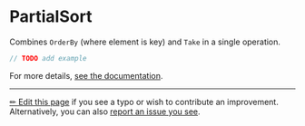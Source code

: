 # PartialSort

Combines `OrderBy` (where element is key) and `Take` in a single operation.

```c# --destination-file ../code/Program.cs --region statements --project ../code/TryMoreLinq.csproj
// TODO add example
```

For more details, [see the documentation][doc].

---

[&#x270F; Edit this page][edit] if you see a typo or wish to contribute an
improvement. Alternatively, you can also [report an issue you see][issue].


[edit]: https://github.com/morelinq/try/edit/master/partial-sort.md
[issue]: https://github.com/morelinq/try/issues/new?title=PartialSort
[doc]: https://morelinq.github.io/3.1/ref/api/html/Overload_MoreLinq_MoreEnumerable_PartialSort.htm
